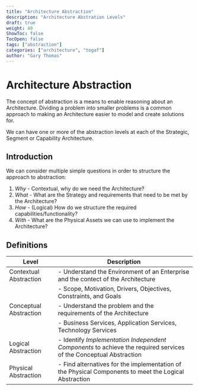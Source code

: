 ```yaml
---
title: "Architecture Abstraction"
description: "Architecture Abstration Levels"
draft: true
weight: 40
ShowToc: false
TocOpen: false
tags: ["abstraction"]
categories: ["architecture", "togaf"]
author: "Gary Thomas"
---
```


# Architecture Abstraction

The concept of abstraction is a means to enable reasoning about an Architecture. Dividing a problem into smaller problems is a common approach to making an Architecture easier to model and create solutions for.

We can have one or more of the abstraction levels at each of the Strategic, Segment or Capability Architecture.

## Introduction

We can consider multiple simple questions in order to structure the approach to abstraction:

1. *Why* - Contextual, why do we need the Architecture?
2. *What* - What are the Strategy and requirements that need to be met by the Architecture?
3. *How* - (Logical) How do we structure the required capabilities/functionality?
4. *With* - What are the Physical Assets we can use to implement the Architecture?

## Definitions

|Level|Description|
|---|---|
|Contextual Abstraction|- Understand the Environment of an Enterprise and the contect of the Architecture|
| |- Scope, Motivation, Drivers, Objectives, Constraints, and Goals|
|Conceptual Abstraction|- Understand the problem and the requirements of the Architecture|
| |- Business Services, Application Services, Technology Services|
|Logical Abstraction|- Identify *Implementation Independent Components* to achieve the required services of the Conceptual Abstraction|
|Physical Abstraction|- Find alternatives for the implementation of the Physical Components to meet the Logical Abstraction|